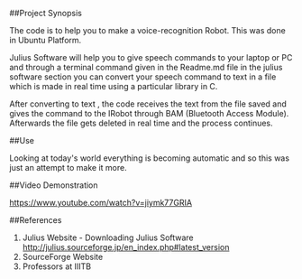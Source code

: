 ##Project Synopsis

The code is to help you to make a voice-recognition Robot. This was done in Ubuntu Platform.

Julius Software will help you to give speech commands to your laptop or PC and through a terminal command given in the Readme.md file in the julius software section you can convert your speech command to text in a file which is made in real time using a particular library in C.

After converting to text , the code receives the text from the file saved and gives the command to the IRobot through BAM (Bluetooth Access Module). Afterwards the file gets deleted in real time and the process continues.

##Use

Looking at today's world everything is becoming automatic and so this was just an attempt to make it more.

##Video Demonstration

https://www.youtube.com/watch?v=jiymk77GRIA

##References

1. Julius Website - Downloading Julius Software http://julius.sourceforge.jp/en_index.php#latest_version
2. SourceForge Website
3. Professors at IIITB






